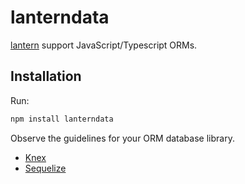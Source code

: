 # lanterndata

[lantern](https://github.com/lanterndata/lantern) support JavaScript/Typescript ORMs.

## Installation

Run:

```sh
npm install lanterndata
```

Observe the guidelines for your ORM database library.

- [Knex](/src/knex/README.md)
- [Sequelize](/src/sequelize/README.md)
